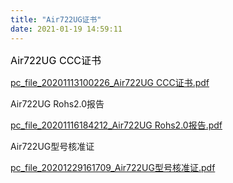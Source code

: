 ```yaml
---
title: "Air722UG证书"
date: 2021-01-19 14:59:11
---
```


<p><span style="color:#000000"><span style="font-size:16px"><span style="background-color:#ffffff">Air722UG CCC证书</span></span></span></p><p><a href="http://openluat-luatcommunity.oss-cn-hangzhou.aliyuncs.com/attachment/20210119145740791_pc_file_20201113100226_Air722UG CCC证书.pdf" target="_blank">pc_file_20201113100226_Air722UG CCC证书.pdf</a></p><p>Air722UG Rohs2.0报告</p><p><a href="http://openluat-luatcommunity.oss-cn-hangzhou.aliyuncs.com/attachment/20210119145848446_pc_file_20201116184212_Air722UG Rohs2.0报告.pdf" target="_blank">pc_file_20201116184212_Air722UG Rohs2.0报告.pdf</a></p><p>Air722UG型号核准证</p><p><a href="http://openluat-luatcommunity.oss-cn-hangzhou.aliyuncs.com/attachment/20210119145908619_pc_file_20201229161709_Air722UG型号核准证.pdf" target="_blank">pc_file_20201229161709_Air722UG型号核准证.pdf</a></p><p></p>